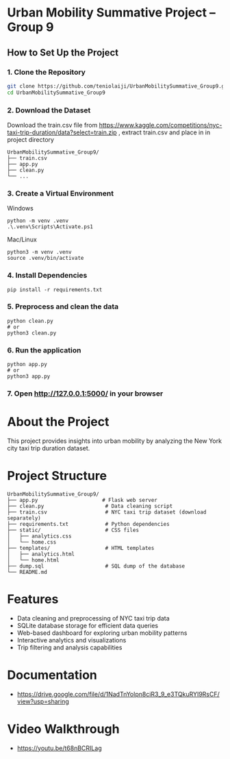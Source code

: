 # Urban Mobility Summative Project – Group 9

## How to Set Up the Project

### 1. Clone the Repository
```bash
git clone https://github.com/teniolaiji/UrbanMobilitySummative_Group9.git
cd UrbanMobilitySummative_Group9
```
### 2. Download the Dataset
Download the train.csv file from https://www.kaggle.com/competitions/nyc-taxi-trip-duration/data?select=train.zip , extract train.csv and place in in project directory
```
UrbanMobilitySummative_Group9/
├── train.csv
├── app.py
├── clean.py
└── ...
```
### 3. Create a Virtual Environment
Windows
```
python -m venv .venv
.\.venv\Scripts\Activate.ps1
```
Mac/Linux
```
python3 -m venv .venv
source .venv/bin/activate
```
### 4. Install Dependencies
```
pip install -r requirements.txt
```
### 5. Preprocess and clean the data
```
python clean.py
# or
python3 clean.py
```
### 6. Run the application
```
python app.py
# or
python3 app.py
```

### 7. Open http://127.0.0.1:5000/ in your browser

# About the Project
This project provides insights into urban mobility by analyzing the New York city taxi trip duration dataset.

# Project Structure
```
UrbanMobilitySummative_Group9/
├── app.py                     # Flask web server
├── clean.py                    # Data cleaning script
├── train.csv                   # NYC taxi trip dataset (download separately)
├── requirements.txt            # Python dependencies
├── static/                     # CSS files
│   ├── analytics.css
│   └── home.css
├── templates/                  # HTML templates
│   ├── analytics.html
│   └── home.html
├── dump.sql                    # SQL dump of the database
└── README.md

```

# Features
- Data cleaning and preprocessing of NYC taxi trip data
- SQLite database storage for efficient data queries
- Web-based dashboard for exploring urban mobility patterns
- Interactive analytics and visualizations
- Trip filtering and analysis capabilities

# Documentation
- https://drive.google.com/file/d/1NadTnYolpn8ciR3_9_e3TQkuRYI9RsCF/view?usp=sharing

# Video Walkthrough
- https://youtu.be/t68nBCRILag

